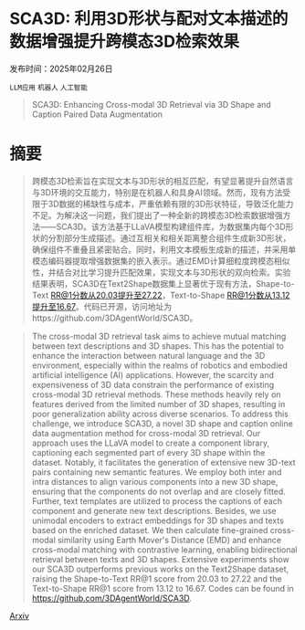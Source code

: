 # SCA3D: 利用3D形状与配对文本描述的数据增强提升跨模态3D检索效果

发布时间：2025年02月26日

`LLM应用` `机器人` `人工智能`

> SCA3D: Enhancing Cross-modal 3D Retrieval via 3D Shape and Caption Paired Data Augmentation

# 摘要

> 跨模态3D检索旨在实现文本与3D形状的相互匹配，有望显著提升自然语言与3D环境的交互能力，特别是在机器人和具身AI领域。然而，现有方法受限于3D数据的稀缺性与成本，严重依赖有限的3D形状特征，导致泛化能力不足。为解决这一问题，我们提出了一种全新的跨模态3D检索数据增强方法——SCA3D。该方法基于LLaVA模型构建组件库，为数据集内每个3D形状的分割部分生成描述。通过互相关和相关距离整合组件生成新3D形状，确保组件不重叠且紧密贴合。同时，利用文本模板生成新的描述，并采用单模态编码器提取增强数据集的嵌入表示。通过EMD计算细粒度跨模态相似性，并结合对比学习提升匹配效果，实现文本与3D形状的双向检索。实验结果表明，SCA3D在Text2Shape数据集上显著优于现有方法，Shape-to-Text RR@1分数从20.03提升至27.22，Text-to-Shape RR@1分数从13.12提升至16.67。代码已开源，访问地址为https://github.com/3DAgentWorld/SCA3D。

> The cross-modal 3D retrieval task aims to achieve mutual matching between text descriptions and 3D shapes. This has the potential to enhance the interaction between natural language and the 3D environment, especially within the realms of robotics and embodied artificial intelligence (AI) applications. However, the scarcity and expensiveness of 3D data constrain the performance of existing cross-modal 3D retrieval methods. These methods heavily rely on features derived from the limited number of 3D shapes, resulting in poor generalization ability across diverse scenarios. To address this challenge, we introduce SCA3D, a novel 3D shape and caption online data augmentation method for cross-modal 3D retrieval. Our approach uses the LLaVA model to create a component library, captioning each segmented part of every 3D shape within the dataset. Notably, it facilitates the generation of extensive new 3D-text pairs containing new semantic features. We employ both inter and intra distances to align various components into a new 3D shape, ensuring that the components do not overlap and are closely fitted. Further, text templates are utilized to process the captions of each component and generate new text descriptions. Besides, we use unimodal encoders to extract embeddings for 3D shapes and texts based on the enriched dataset. We then calculate fine-grained cross-modal similarity using Earth Mover's Distance (EMD) and enhance cross-modal matching with contrastive learning, enabling bidirectional retrieval between texts and 3D shapes. Extensive experiments show our SCA3D outperforms previous works on the Text2Shape dataset, raising the Shape-to-Text RR@1 score from 20.03 to 27.22 and the Text-to-Shape RR@1 score from 13.12 to 16.67. Codes can be found in https://github.com/3DAgentWorld/SCA3D.

[Arxiv](https://arxiv.org/abs/2502.19128)